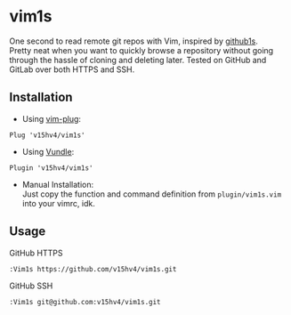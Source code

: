 # vim1s
One second to read remote git repos with Vim, inspired by [github1s](https://github.com/conwnet/github1s).  
Pretty neat when you want to quickly browse a repository without going through the hassle of cloning and deleting later.
Tested on GitHub and GitLab over both HTTPS and SSH.

## Installation
- Using [vim-plug](https://github.com/junegunn/vim-plug):
```
Plug 'v15hv4/vim1s'
```
- Using [Vundle](https://github.com/VundleVim/Vundle.vim):
```
Plugin 'v15hv4/vim1s'
```
- Manual Installation:  
Just copy the function and command definition from `plugin/vim1s.vim` into your vimrc, idk.

## Usage
GitHub HTTPS
```
:Vim1s https://github.com/v15hv4/vim1s.git
```

GitHub SSH
```
:Vim1s git@github.com:v15hv4/vim1s.git
```
